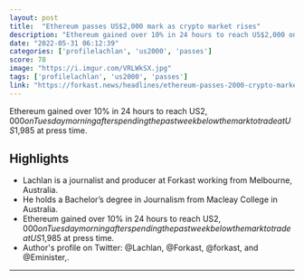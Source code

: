 ```yaml
---
layout: post
title:  "Ethereum passes US$2,000 mark as crypto market rises"
description: "Ethereum gained over 10% in 24 hours to reach US$2,000 on Tuesday morning after spending the past week below the mark to trade at US$1,985 at press time."
date: "2022-05-31 06:12:39"
categories: ['profilelachlan', 'us2000', 'passes']
score: 78
image: "https://i.imgur.com/VRLWkSX.jpg"
tags: ['profilelachlan', 'us2000', 'passes']
link: "https://forkast.news/headlines/ethereum-passes-2000-crypto-market-rises/"
---
```


Ethereum gained over 10% in 24 hours to reach US$2,000 on Tuesday morning after spending the past week below the mark to trade at US$1,985 at press time.

## Highlights

- Lachlan is a journalist and producer at Forkast working from Melbourne, Australia.
- He holds a Bachelor’s degree in Journalism from Macleay College in Australia.
- Ethereum gained over 10% in 24 hours to reach US$2,000 on Tuesday morning after spending the past week below the mark to trade at US$1,985 at press time.
- Author's profile on Twitter: @Lachlan, @Forkast, @forkast, and @Eminister,.

---
